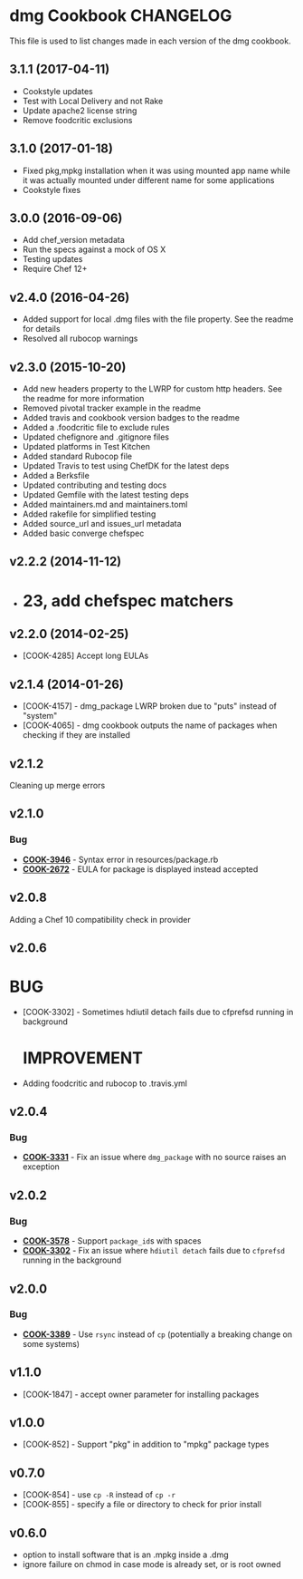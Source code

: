 # dmg Cookbook CHANGELOG

This file is used to list changes made in each version of the dmg cookbook.

## 3.1.1 (2017-04-11)

- Cookstyle updates
- Test with Local Delivery and not Rake
- Update apache2 license string
- Remove foodcritic exclusions

## 3.1.0 (2017-01-18)

- Fixed pkg,mpkg installation when it was using mounted app name while it was actually mounted under different name for some applications
- Cookstyle fixes

## 3.0.0 (2016-09-06)

- Add chef_version metadata
- Run the specs against a mock of OS X
- Testing updates
- Require Chef 12+

## v2.4.0 (2016-04-26)

- Added support for local .dmg files with the file property. See the readme for details
- Resolved all rubocop warnings

## v2.3.0 (2015-10-20)

- Add new headers property to the LWRP for custom http headers. See the readme for more information
- Removed pivotal tracker example in the readme
- Added travis and cookbook version badges to the readme
- Added a .foodcritic file to exclude rules
- Updated chefignore and .gitignore files
- Updated platforms in Test Kitchen
- Added standard Rubocop file
- Updated Travis to test using ChefDK for the latest deps
- Added a Berksfile
- Updated contributing and testing docs
- Updated Gemfile with the latest testing deps
- Added maintainers.md and maintainers.toml
- Added rakefile for simplified testing
- Added source_url and issues_url metadata
- Added basic converge chefspec

## v2.2.2 (2014-11-12)

- # 23, add chefspec matchers

## v2.2.0 (2014-02-25)

- [COOK-4285] Accept long EULAs

## v2.1.4 (2014-01-26)

- [COOK-4157] - dmg_package LWRP broken due to "puts" instead of "system"
- [COOK-4065] - dmg cookbook outputs the name of packages when checking if they are installed

## v2.1.2

Cleaning up merge errors

## v2.1.0

### Bug

- **[COOK-3946](https://tickets.chef.io/browse/COOK-3946)** - Syntax error in resources/package.rb
- **[COOK-2672](https://tickets.chef.io/browse/COOK-2672)** - EULA for package is displayed instead accepted

## v2.0.8

Adding a Chef 10 compatibility check in provider

## v2.0.6

# BUG

- [COOK-3302] - Sometimes hdiutil detach fails due to cfprefsd running in background

  # IMPROVEMENT

- Adding foodcritic and rubocop to .travis.yml

## v2.0.4

### Bug

- **[COOK-3331](https://tickets.chef.io/browse/COOK-3331)** - Fix an issue where `dmg_package` with no source raises an exception

## v2.0.2

### Bug

- **[COOK-3578](https://tickets.chef.io/browse/COOK-3578)** - Support `package_id`s with spaces
- **[COOK-3302](https://tickets.chef.io/browse/COOK-3302)** - Fix an issue where `hdiutil detach` fails due to `cfprefsd` running in the background

## v2.0.0

### Bug

- **[COOK-3389](https://tickets.chef.io/browse/COOK-3389)** - Use `rsync` instead of `cp` (potentially a breaking change on some systems)

## v1.1.0

- [COOK-1847] - accept owner parameter for installing packages

## v1.0.0

- [COOK-852] - Support "pkg" in addition to "mpkg" package types

## v0.7.0

- [COOK-854] - use `cp -R` instead of `cp -r`
- [COOK-855] - specify a file or directory to check for prior install

## v0.6.0

- option to install software that is an .mpkg inside a .dmg
- ignore failure on chmod in case mode is already set, or is root owned
